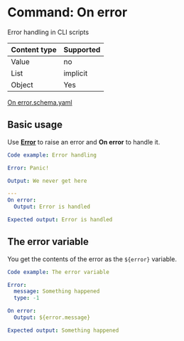 # Command: On error

Error handling in CLI scripts

| Content type | Supported |
|--------------|-----------|
| Value        | no        |
| List         | implicit  |
| Object       | Yes       |

[On error.schema.yaml](schema/On%20error.schema.yaml)

## Basic usage

Use **[Error](Error.spec.md)** to raise an error and **On error** to handle it.

```yaml specscript
Code example: Error handling

Error: Panic!

Output: We never get here

---
On error:
  Output: Error is handled

Expected output: Error is handled
```

## The error variable

You get the contents of the error as the `${error}` variable.

```yaml specscript
Code example: The error variable

Error:
  message: Something happened
  type: -1

On error:
  Output: ${error.message}

Expected output: Something happened
```
